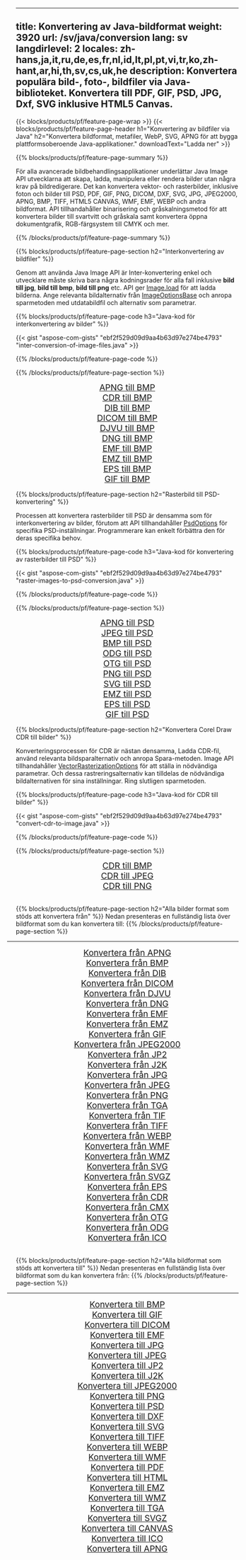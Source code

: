 ﻿
---
title: Konvertering av Java-bildformat 
weight: 3920
url: /sv/java/conversion 
lang: sv
langdirlevel: 2
locales: zh-hans,ja,it,ru,de,es,fr,nl,id,lt,pl,pt,vi,tr,ko,zh-hant,ar,hi,th,sv,cs,uk,he
description: Konvertera populära bild-, foto-, bildfiler via Java-biblioteket. Konvertera till PDF, GIF, PSD, JPG, Dxf, SVG inklusive HTML5 Canvas.
---

{{< blocks/products/pf/feature-page-wrap >}}
{{< blocks/products/pf/feature-page-header h1="Konvertering av bildfiler via Java" h2="Konvertera bildformat, metafiler, WebP, SVG, APNG för att bygga plattformsoberoende Java-applikationer." downloadText="Ladda ner" >}}

{{% blocks/products/pf/feature-page-summary %}}

För alla avancerade bildbehandlingsapplikationer underlättar Java Image API utvecklarna att skapa, ladda, manipulera eller rendera bilder utan några krav på bildredigerare. Det kan konvertera vektor- och rasterbilder, inklusive foton och bilder till PSD, PDF, GIF, PNG, DICOM, DXF, SVG, JPG, JPEG2000, APNG, BMP, TIFF, HTML5 CANVAS, WMF, EMF, WEBP och andra bildformat. API tillhandahåller binarisering och gråskalningsmetod för att konvertera bilder till svartvitt och gråskala samt konvertera öppna dokumentgrafik, RGB-färgsystem till CMYK och mer.

{{% /blocks/products/pf/feature-page-summary  %}}

{{% blocks/products/pf/feature-page-section  h2="Interkonvertering av bildfiler" %}}

Genom att använda Java Image API är Inter-konvertering enkel och utvecklare måste skriva bara några kodningsrader för alla fall inklusive **bild till jpg**, **bild till bmp**, **bild till png** etc. API ger [ Image.load](https://apireference.aspose.com/imaging/java/com.aspose.imaging/Image#load-java.lang.String-) för att ladda bilderna. Ange relevanta bildalternativ från [ImageOptionsBase](https://apireference.aspose.com/imaging/java/com.aspose.imaging/ImageOptionsBase) och anropa sparmetoden med utdatabildfil och alternativ som parametrar.

{{% blocks/products/pf/feature-page-code h3="Java-kod för interkonvertering av bilder" %}}

{{< gist "aspose-com-gists" "ebf2f529d09d9aa4b63d97e274be4793" "inter-conversion-of-image-files.java" >}}

{{% /blocks/products/pf/feature-page-code  %}}

{{% /blocks/products/pf/feature-page-section %}}

<div class="container-fluid productfamilypage bg-gray">
    <div class="convertypes bg-gray agp-content section">
        <div class="container">
		<div class="row other-converters" style="gap: 10px;font-size: 19px;text-align:center;">
		   <div class="col-md-2 other-converter remove-lp remove-rp">
		      <a href="/imaging/sv/java/conversion/apng-to-bmp/" style="padding:15px;">APNG till BMP</a>
		   </div>
		   <div class="col-md-2 other-converter remove-lp remove-rp">
		      <a href="/imaging/sv/java/conversion/cdr-to-bmp/" style="padding:15px;">CDR till BMP</a>
		   </div>
		   <div class="col-md-2 other-converter remove-lp remove-rp">
		      <a href="/imaging/sv/java/conversion/dib-to-bmp/" style="padding:15px;">DIB till BMP</a>
		   </div>
		   <div class="col-md-2 other-converter remove-lp remove-rp">
		      <a href="/imaging/sv/java/conversion/dicom-to-bmp/" style="padding:15px;">DICOM till BMP</a>
		   </div>
 		   <div class="col-md-2 other-converter remove-lp remove-rp">
		      <a href="/imaging/sv/java/conversion/djvu-to-bmp/" style="padding:15px;">DJVU till BMP</a>
		   </div>
		   <div class="col-md-2 other-converter remove-lp remove-rp">
		      <a href="/imaging/sv/java/conversion/dng-to-bmp/" style="padding:15px;">DNG till BMP</a>
		   </div>
		   <div class="col-md-2 other-converter remove-lp remove-rp">
		      <a href="/imaging/sv/java/conversion/emf-to-bmp/" style="padding:15px;">EMF till BMP</a>
		   </div>
		   <div class="col-md-2 other-converter remove-lp remove-rp">
		      <a href="/imaging/sv/java/conversion/emz-to-bmp/" style="padding:15px;">EMZ till BMP</a>
		   </div>
		   <div class="col-md-2 other-converter remove-lp remove-rp">
		      <a href="/imaging/sv/java/conversion/eps-to-bmp/" style="padding:15px;">EPS till BMP</a>
		   </div>
		   <div class="col-md-2 other-converter remove-lp remove-rp">
		      <a href="/imaging/sv/java/conversion/gif-to-bmp/" style="padding:15px;">GIF till BMP</a>
		   </div>
		</div>
	</div>
    </div>
</div>

{{% blocks/products/pf/feature-page-section  h2="Rasterbild till PSD-konvertering" %}}

Processen att konvertera rasterbilder till PSD är densamma som för interkonvertering av bilder, förutom att API tillhandahåller [PsdOptions](https://apireference.aspose.com/imaging/java/com.aspose.imaging.imageoptions/PsdOptions) för specifika PSD-inställningar. Programmerare kan enkelt förbättra den för deras specifika behov.

{{% blocks/products/pf/feature-page-code h3="Java-kod för konvertering av rasterbilder till PSD" %}}

{{< gist "aspose-com-gists" "ebf2f529d09d9aa4b63d97e274be4793" "raster-images-to-psd-conversion.java" >}}

{{% /blocks/products/pf/feature-page-code  %}}

{{% /blocks/products/pf/feature-page-section %}}

<div class="container-fluid productfamilypage bg-gray">
    <div class="convertypes bg-gray agp-content section">
        <div class="container">
		<div class="row other-converters" style="gap: 10px;font-size: 19px;text-align:center;">
		   <div class="col-md-2 other-converter remove-lp remove-rp">
		      <a href="/imaging/sv/java/conversion/apng-to-PSD/" style="padding:15px;">APNG till PSD</a>
		   </div>
		   <div class="col-md-2 other-converter remove-lp remove-rp">
		      <a href="/imaging/sv/java/conversion/jpeg-to-PSD/" style="padding:15px;">JPEG till PSD</a>
		   </div>
		   <div class="col-md-2 other-converter remove-lp remove-rp">
		      <a href="/imaging/sv/java/conversion/bmp-to-PSD/" style="padding:15px;">BMP till PSD</a>
		   </div>
		   <div class="col-md-2 other-converter remove-lp remove-rp">
		      <a href="/imaging/sv/java/conversion/odg-to-PSD/" style="padding:15px;">ODG till PSD</a>
		   </div>
 		   <div class="col-md-2 other-converter remove-lp remove-rp">
		      <a href="/imaging/sv/java/conversion/otg-to-PSD/" style="padding:15px;">OTG till PSD</a>
		   </div>
		   <div class="col-md-2 other-converter remove-lp remove-rp">
		      <a href="/imaging/sv/java/conversion/png-to-PSD/" style="padding:15px;">PNG till PSD</a>
		   </div>
		   <div class="col-md-2 other-converter remove-lp remove-rp">
		      <a href="/imaging/sv/java/conversion/svg-to-PSD/" style="padding:15px;">SVG till PSD</a>
		   </div>
		   <div class="col-md-2 other-converter remove-lp remove-rp">
		      <a href="/imaging/sv/java/conversion/emz-to-PSD/" style="padding:15px;">EMZ till PSD</a>
		   </div>
		   <div class="col-md-2 other-converter remove-lp remove-rp">
		      <a href="/imaging/sv/java/conversion/eps-to-PSD/" style="padding:15px;">EPS till PSD</a>
		   </div>
		   <div class="col-md-2 other-converter remove-lp remove-rp">
		      <a href="/imaging/sv/java/conversion/gif-to-PSD/" style="padding:15px;">GIF till PSD</a>
		   </div>
		</div>
	</div>
    </div>
</div>

{{% blocks/products/pf/feature-page-section  h2="Konvertera Corel Draw CDR till bilder" %}}

Konverteringsprocessen för CDR är nästan densamma, Ladda CDR-fil, använd relevanta bildsparalternativ och anropa Spara-metoden. Image API tillhandahåller [VectorRasterizationOptions](https://apireference.aspose.com/imaging/java/com.aspose.imaging.imageoptions/vectorrasterizationoptions) för att ställa in nödvändiga parametrar. Och dessa rastreringsalternativ kan tilldelas de nödvändiga bildalternativen för sina inställningar. Ring slutligen sparmetoden. 

{{% blocks/products/pf/feature-page-code h3="Java-kod för CDR till bilder" %}}

{{< gist "aspose-com-gists" "ebf2f529d09d9aa4b63d97e274be4793" "convert-cdr-to-image.java" >}}

{{% /blocks/products/pf/feature-page-code  %}}

{{% /blocks/products/pf/feature-page-section %}}

<div class="container-fluid productfamilypage bg-gray">
    <div class="convertypes bg-gray agp-content section">
        <div class="container">
		<div class="row other-converters" style="gap: 10px;font-size: 19px;text-align:center;">
		   <div class="col-md-2 other-converter remove-lp remove-rp">
		      <a href="/imaging/sv/java/conversion/CDR-to-bmp/" style="padding:15px;">CDR till BMP</a>
		   </div>
		   <div class="col-md-2 other-converter remove-lp remove-rp">
		      <a href="/imaging/sv/java/conversion/CDR-to-jpeg/" style="padding:15px;">CDR till JPEG</a>
		   </div>
		   <div class="col-md-2 other-converter remove-lp remove-rp">
		      <a href="/imaging/sv/java/conversion/CDR-to-png/" style="padding:15px;">CDR till PNG</a>
		   </div>		   
		</div>
	</div>
    </div>
</div>
<br/>

{{% blocks/products/pf/feature-page-section  h2="Alla bilder format som stöds att konvertera från" %}}
Nedan presenteras en fullständig lista över bildformat som du kan konvertera till:
{{% /blocks/products/pf/feature-page-section %}}
<div class="container-fluid productfamilypage bg-gray">
    <div class="convertypes bg-gray agp-content section">
        <div class="container">
                <hr style="margin-left:-20px;"/>
		<div class="row other-converters" style="gap: 10px;font-size: 19px;text-align:center;">
		    <div class='col-md-2 other-converter remove-lp remove-rp'><a href="/imaging/sv/java/conversion/from/apng" style="padding:15px;">Konvertera från APNG</a></div>
<div class='col-md-2 other-converter remove-lp remove-rp'><a href="/imaging/sv/java/conversion/from/bmp" style="padding:15px;">Konvertera från BMP</a></div>
<div class='col-md-2 other-converter remove-lp remove-rp'><a href="/imaging/sv/java/conversion/from/dib" style="padding:15px;">Konvertera från DIB</a></div>
<div class='col-md-2 other-converter remove-lp remove-rp'><a href="/imaging/sv/java/conversion/from/dicom" style="padding:15px;">Konvertera från DICOM</a></div>
<div class='col-md-2 other-converter remove-lp remove-rp'><a href="/imaging/sv/java/conversion/from/djvu" style="padding:15px;">Konvertera från DJVU</a></div>
<div class='col-md-2 other-converter remove-lp remove-rp'><a href="/imaging/sv/java/conversion/from/dng" style="padding:15px;">Konvertera från DNG</a></div>
<div class='col-md-2 other-converter remove-lp remove-rp'><a href="/imaging/sv/java/conversion/from/emf" style="padding:15px;">Konvertera från EMF</a></div>
<div class='col-md-2 other-converter remove-lp remove-rp'><a href="/imaging/sv/java/conversion/from/emz" style="padding:15px;">Konvertera från EMZ</a></div>
<div class='col-md-2 other-converter remove-lp remove-rp'><a href="/imaging/sv/java/conversion/from/gif" style="padding:15px;">Konvertera från GIF</a></div>
<div class='col-md-2 other-converter remove-lp remove-rp'><a href="/imaging/sv/java/conversion/from/jpeg2000" style="padding:15px;">Konvertera från JPEG2000</a></div>
<div class='col-md-2 other-converter remove-lp remove-rp'><a href="/imaging/sv/java/conversion/from/jp2" style="padding:15px;">Konvertera från JP2</a></div>
<div class='col-md-2 other-converter remove-lp remove-rp'><a href="/imaging/sv/java/conversion/from/j2k" style="padding:15px;">Konvertera från J2K</a></div>
<div class='col-md-2 other-converter remove-lp remove-rp'><a href="/imaging/sv/java/conversion/from/jpg" style="padding:15px;">Konvertera från JPG</a></div>
<div class='col-md-2 other-converter remove-lp remove-rp'><a href="/imaging/sv/java/conversion/from/jpeg" style="padding:15px;">Konvertera från JPEG</a></div>
<div class='col-md-2 other-converter remove-lp remove-rp'><a href="/imaging/sv/java/conversion/from/png" style="padding:15px;">Konvertera från PNG</a></div>
<div class='col-md-2 other-converter remove-lp remove-rp'><a href="/imaging/sv/java/conversion/from/tga" style="padding:15px;">Konvertera från TGA</a></div>
<div class='col-md-2 other-converter remove-lp remove-rp'><a href="/imaging/sv/java/conversion/from/tif" style="padding:15px;">Konvertera från TIF</a></div>
<div class='col-md-2 other-converter remove-lp remove-rp'><a href="/imaging/sv/java/conversion/from/tiff" style="padding:15px;">Konvertera från TIFF</a></div>
<div class='col-md-2 other-converter remove-lp remove-rp'><a href="/imaging/sv/java/conversion/from/webp" style="padding:15px;">Konvertera från WEBP</a></div>
<div class='col-md-2 other-converter remove-lp remove-rp'><a href="/imaging/sv/java/conversion/from/wmf" style="padding:15px;">Konvertera från WMF</a></div>
<div class='col-md-2 other-converter remove-lp remove-rp'><a href="/imaging/sv/java/conversion/from/wmz" style="padding:15px;">Konvertera från WMZ</a></div>
<div class='col-md-2 other-converter remove-lp remove-rp'><a href="/imaging/sv/java/conversion/from/svg" style="padding:15px;">Konvertera från SVG</a></div>
<div class='col-md-2 other-converter remove-lp remove-rp'><a href="/imaging/sv/java/conversion/from/svgz" style="padding:15px;">Konvertera från SVGZ</a></div>
<div class='col-md-2 other-converter remove-lp remove-rp'><a href="/imaging/sv/java/conversion/from/eps" style="padding:15px;">Konvertera från EPS</a></div>
<div class='col-md-2 other-converter remove-lp remove-rp'><a href="/imaging/sv/java/conversion/from/cdr" style="padding:15px;">Konvertera från CDR</a></div>
<div class='col-md-2 other-converter remove-lp remove-rp'><a href="/imaging/sv/java/conversion/from/cmx" style="padding:15px;">Konvertera från CMX</a></div>
<div class='col-md-2 other-converter remove-lp remove-rp'><a href="/imaging/sv/java/conversion/from/otg" style="padding:15px;">Konvertera från OTG</a></div>
<div class='col-md-2 other-converter remove-lp remove-rp'><a href="/imaging/sv/java/conversion/from/odg" style="padding:15px;">Konvertera från ODG</a></div>
<div class='col-md-2 other-converter remove-lp remove-rp'><a href="/imaging/sv/java/conversion/from/ico" style="padding:15px;">Konvertera från ICO</a></div>
                </div>
        </div>
    </div>
</div>
<br/>

{{% blocks/products/pf/feature-page-section  h2="Alla bildformat som stöds att konvertera till" %}}
Nedan presenteras en fullständig lista över bildformat som du kan konvertera från:
{{% /blocks/products/pf/feature-page-section %}}
<div class="container-fluid productfamilypage bg-gray">
    <div class="convertypes bg-gray agp-content section">
        <div class="container">
	        <hr style="margin-left:-20px;"/>
		<div class="row other-converters" style="gap: 10px;font-size: 19px;text-align:center;">
		    <div class='col-md-2 other-converter remove-lp remove-rp'><a href="/imaging/sv/java/conversion/to/bmp" style="padding:15px;">Konvertera till BMP</a></div>
<div class='col-md-2 other-converter remove-lp remove-rp'><a href="/imaging/sv/java/conversion/to/gif" style="padding:15px;">Konvertera till GIF</a></div>
<div class='col-md-2 other-converter remove-lp remove-rp'><a href="/imaging/sv/java/conversion/to/dicom" style="padding:15px;">Konvertera till DICOM</a></div>
<div class='col-md-2 other-converter remove-lp remove-rp'><a href="/imaging/sv/java/conversion/to/emf" style="padding:15px;">Konvertera till EMF</a></div>
<div class='col-md-2 other-converter remove-lp remove-rp'><a href="/imaging/sv/java/conversion/to/jpg" style="padding:15px;">Konvertera till JPG</a></div>
<div class='col-md-2 other-converter remove-lp remove-rp'><a href="/imaging/sv/java/conversion/to/jpeg" style="padding:15px;">Konvertera till JPEG</a></div>
<div class='col-md-2 other-converter remove-lp remove-rp'><a href="/imaging/sv/java/conversion/to/jp2" style="padding:15px;">Konvertera till JP2</a></div>
<div class='col-md-2 other-converter remove-lp remove-rp'><a href="/imaging/sv/java/conversion/to/j2k" style="padding:15px;">Konvertera till J2K</a></div>
<div class='col-md-2 other-converter remove-lp remove-rp'><a href="/imaging/sv/java/conversion/to/jpeg2000" style="padding:15px;">Konvertera till JPEG2000</a></div>
<div class='col-md-2 other-converter remove-lp remove-rp'><a href="/imaging/sv/java/conversion/to/png" style="padding:15px;">Konvertera till PNG</a></div>
<div class='col-md-2 other-converter remove-lp remove-rp'><a href="/imaging/sv/java/conversion/to/psd" style="padding:15px;">Konvertera till PSD</a></div>
<div class='col-md-2 other-converter remove-lp remove-rp'><a href="/imaging/sv/java/conversion/to/dxf" style="padding:15px;">Konvertera till DXF</a></div>
<div class='col-md-2 other-converter remove-lp remove-rp'><a href="/imaging/sv/java/conversion/to/svg" style="padding:15px;">Konvertera till SVG</a></div>
<div class='col-md-2 other-converter remove-lp remove-rp'><a href="/imaging/sv/java/conversion/to/tiff" style="padding:15px;">Konvertera till TIFF</a></div>
<div class='col-md-2 other-converter remove-lp remove-rp'><a href="/imaging/sv/java/conversion/to/webp" style="padding:15px;">Konvertera till WEBP</a></div>
<div class='col-md-2 other-converter remove-lp remove-rp'><a href="/imaging/sv/java/conversion/to/wmf" style="padding:15px;">Konvertera till WMF</a></div>
<div class='col-md-2 other-converter remove-lp remove-rp'><a href="/imaging/sv/java/conversion/to/pdf" style="padding:15px;">Konvertera till PDF</a></div>
<div class='col-md-2 other-converter remove-lp remove-rp'><a href="/imaging/sv/java/conversion/to/html" style="padding:15px;">Konvertera till HTML</a></div>
<div class='col-md-2 other-converter remove-lp remove-rp'><a href="/imaging/sv/java/conversion/to/emz" style="padding:15px;">Konvertera till EMZ</a></div>
<div class='col-md-2 other-converter remove-lp remove-rp'><a href="/imaging/sv/java/conversion/to/wmz" style="padding:15px;">Konvertera till WMZ</a></div>
<div class='col-md-2 other-converter remove-lp remove-rp'><a href="/imaging/sv/java/conversion/to/tga" style="padding:15px;">Konvertera till TGA</a></div>
<div class='col-md-2 other-converter remove-lp remove-rp'><a href="/imaging/sv/java/conversion/to/svgz" style="padding:15px;">Konvertera till SVGZ</a></div>
<div class='col-md-2 other-converter remove-lp remove-rp'><a href="/imaging/sv/java/conversion/to/canvas" style="padding:15px;">Konvertera till CANVAS</a></div>
<div class='col-md-2 other-converter remove-lp remove-rp'><a href="/imaging/sv/java/conversion/to/ico" style="padding:15px;">Konvertera till ICO</a></div>
<div class='col-md-2 other-converter remove-lp remove-rp'><a href="/imaging/sv/java/conversion/to/apng" style="padding:15px;">Konvertera till APNG</a></div>
                </div>
        </div>
    </div>
</div>

